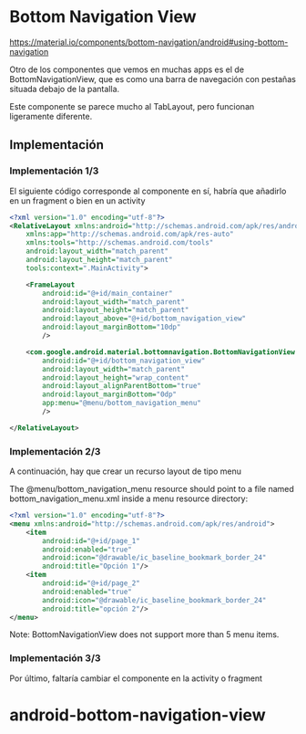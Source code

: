 # Bottom Navigation View

https://material.io/components/bottom-navigation/android#using-bottom-navigation

Otro de los componentes que vemos en muchas apps  es el de BottomNavigationView, que es como una
barra de navegación con pestañas situada debajo de la pantalla.

Este componente se parece mucho al TabLayout, pero funcionan ligeramente diferente.

## Implementación

### Implementación 1/3

El siguiente código corresponde al componente en sí, habría que añadirlo en un fragment o bien en 
un activity

```xml
<?xml version="1.0" encoding="utf-8"?>
<RelativeLayout xmlns:android="http://schemas.android.com/apk/res/android"
    xmlns:app="http://schemas.android.com/apk/res-auto"
    xmlns:tools="http://schemas.android.com/tools"
    android:layout_width="match_parent"
    android:layout_height="match_parent"
    tools:context=".MainActivity">

    <FrameLayout
        android:id="@+id/main_container"
        android:layout_width="match_parent"
        android:layout_height="match_parent"
        android:layout_above="@+id/bottom_navigation_view"
        android:layout_marginBottom="10dp"
        />

    <com.google.android.material.bottomnavigation.BottomNavigationView
        android:id="@+id/bottom_navigation_view"
        android:layout_width="match_parent"
        android:layout_height="wrap_content"
        android:layout_alignParentBottom="true"
        android:layout_marginBottom="0dp"
        app:menu="@menu/bottom_navigation_menu"
        />

</RelativeLayout>
```

### Implementación 2/3

A continuación, hay que crear un recurso layout de tipo menu

The @menu/bottom_navigation_menu resource should point to a file named bottom_navigation_menu.xml 
inside a menu resource directory:

```xml
<?xml version="1.0" encoding="utf-8"?>
<menu xmlns:android="http://schemas.android.com/apk/res/android">
    <item
        android:id="@+id/page_1"
        android:enabled="true"
        android:icon="@drawable/ic_baseline_bookmark_border_24"
        android:title="Opción 1"/>
    <item
        android:id="@+id/page_2"
        android:enabled="true"
        android:icon="@drawable/ic_baseline_bookmark_border_24"
        android:title="opción 2"/>
</menu>
```

Note: BottomNavigationView does not support more than 5 menu items.


### Implementación 3/3

Por último, faltaría cambiar el componente en la activity o fragment

# android-bottom-navigation-view
